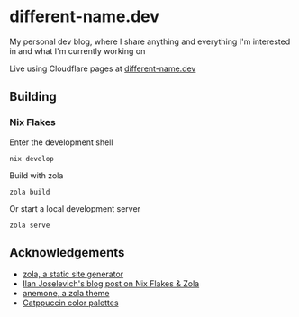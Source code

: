 # different-name.dev

My personal dev blog, where I share anything and everything I'm interested in and what I'm currently working on

Live using Cloudflare pages at [different-name.dev](https://different-name.dev)

## Building

### Nix Flakes

Enter the development shell

```console
nix develop
```

Build with zola

```console
zola build
```

Or start a local development server

```console
zola serve
```

## Acknowledgements

- [zola, a static site generator](https://github.com/getzola/zola)
- [Ilan Joselevich's blog post on Nix Flakes & Zola](https://ilanjoselevich.com/blog/building-websites-using-nix-flakes-and-zola/)
- [anemone, a zola theme](https://github.com/Speyll/anemone)
- [Catppuccin color palettes](https://catppuccin.com/)
